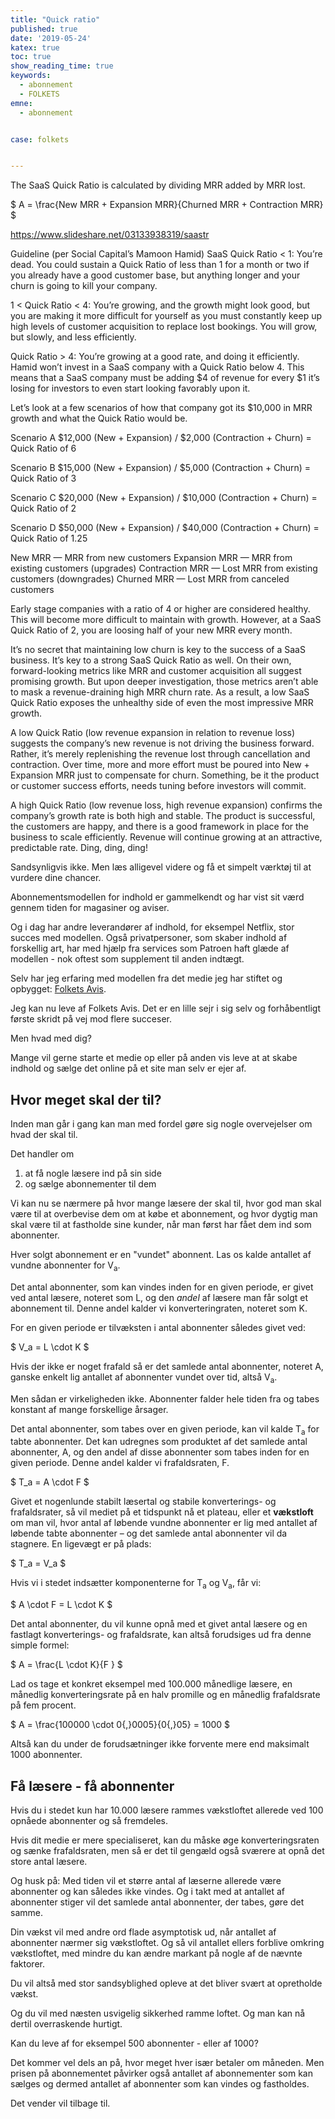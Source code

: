 ```yaml
---
title: "Quick ratio"
published: true
date: '2019-05-24'
katex: true
toc: true
show_reading_time: true
keywords:
  - abonnement
  - FOLKETS
emne:
  - abonnement


case: folkets


---
```



The SaaS Quick Ratio is calculated by dividing MRR added by MRR lost.

$
A   = \frac{New MRR + Expansion MRR}{Churned MRR + Contraction MRR}
$


https://www.slideshare.net/03133938319/saastr

Guideline (per Social Capital’s Mamoon Hamid)
SaaS Quick Ratio < 1: You’re dead. You could sustain a Quick Ratio of less than 1 for a month or two if you already have a good customer base, but anything longer and your churn is going to kill your company.

1 < Quick Ratio < 4: You’re growing, and the growth might look good, but you are making it more difficult for yourself as you must constantly keep up high levels of customer acquisition to replace lost bookings. You will grow, but slowly, and less efficiently.

Quick Ratio > 4: You’re growing at a good rate, and doing it efficiently. Hamid won’t invest in a SaaS company with a Quick Ratio below 4. This means that a SaaS company must be adding $4 of revenue for every $1 it’s losing for investors to even start looking favorably upon it.

Let’s look at a few scenarios of how that company got its $10,000 in MRR growth and what the Quick Ratio would be.

Scenario A
$12,000 (New + Expansion) / $2,000 (Contraction + Churn) = Quick Ratio of 6

Scenario B
$15,000 (New + Expansion) / $5,000 (Contraction + Churn) = Quick Ratio of 3

Scenario C
$20,000 (New + Expansion) / $10,000 (Contraction + Churn) = Quick Ratio of 2

Scenario D
$50,000 (New + Expansion) / $40,000 (Contraction + Churn) = Quick Ratio of 1.25


New MRR — MRR from new customers
Expansion MRR — MRR from existing customers (upgrades)
Contraction MRR — Lost MRR from existing customers (downgrades)
Churned MRR — Lost MRR from canceled customers

Early stage companies with a ratio of 4 or higher are considered healthy. This will become more difficult to maintain with growth. However, at a SaaS Quick Ratio of 2, you are loosing half of your new MRR every month.

It’s no secret that maintaining low churn is key to the success of a SaaS business. It’s key to a strong SaaS Quick Ratio as well. On their own, forward-looking metrics like MRR and customer acquisition all suggest promising growth. But upon deeper investigation, those metrics aren’t able to mask a revenue-draining high MRR churn rate. As a result, a low SaaS Quick Ratio exposes the unhealthy side of even the most impressive MRR growth.

A low Quick Ratio (low revenue expansion in relation to revenue loss) suggests the company’s new revenue is not driving the business forward. Rather, it’s merely replenishing the revenue lost through cancellation and contraction. Over time, more and more effort must be poured into New + Expansion MRR just to compensate for churn. Something, be it the product or customer success efforts, needs tuning before investors will commit.

A high Quick Ratio (low revenue loss, high revenue expansion) confirms the company’s growth rate is both high and stable. The product is successful, the customers are happy, and there is a good framework in place for the business to scale efficiently. Revenue will continue growing at an attractive, predictable rate. Ding, ding, ding!


Sandsynligvis ikke. Men læs alligevel videre og få et simpelt værktøj til at vurdere dine chancer.


Abonnementsmodellen for indhold er gammelkendt og har vist sit værd gennem tiden for magasiner og aviser.

Og i dag har andre leverandører af indhold, for eksempel Netflix, stor succes med modellen. Også privatpersoner, som skaber indhold af forskellig art, har med hjælp fra services som Patroen haft glæde af modellen - nok oftest som supplement til anden indtægt.

Selv har jeg erfaring med modellen fra det medie jeg har stiftet og opbygget: [Folkets Avis](https://www.folkets.dk).

Jeg kan nu leve af Folkets Avis. Det er en lille sejr i sig selv og forhåbentligt første skridt på vej mod flere succeser.

Men hvad med dig?

Mange vil gerne starte et medie op eller på anden vis leve at at skabe indhold og sælge det online på et site man selv er ejer af.

## Hvor meget skal der til?

Inden man går i gang kan man med fordel gøre sig nogle overvejelser om hvad der skal til.

Det handler om

1. at få nogle læsere ind på sin side
2. og sælge abonnementer til dem

Vi kan nu se nærmere på hvor mange læsere der skal til, hvor god man skal være til at overbevise dem om at købe et abonnement, og hvor dygtig man skal være til at fastholde sine kunder, når man først har fået dem ind som abonnenter.

Hver solgt abonnement er en "vundet" abonnent. Las os kalde antallet af vundne abonnenter for V<sub>a</sub>.

Det antal abonnenter, som kan vindes inden for en given periode, er givet ved antal læsere, noteret som L, og den _andel_ af læsere man får solgt et abonnement til. Denne andel kalder vi konverteringraten, noteret som K.

For en given periode er tilvæksten i antal abonnenter således givet ved:

$
V_a = L \cdot K
$

Hvis der ikke er noget frafald så er det samlede antal abonnenter, noteret A, ganske enkelt lig antallet af abonnenter vundet over tid, altså V<sub>a</sub>.

Men sådan er virkeligheden ikke. Abonnenter falder hele tiden fra og tabes konstant af mange forskellige årsager.

Det antal abonnenter, som tabes over en given periode, kan vil kalde T<sub>a</sub> for tabte abonnenter. Det kan udregnes som produktet af det samlede antal abonnenter, A,  og den andel af disse abonnenter som tabes inden for en given periode. Denne andel kalder vi frafaldsraten, F.

$
T_a = A \cdot F
$


Givet et nogenlunde stabilt læsertal og stabile konverterings- og frafaldsrater, så vil mediet på et tidspunkt nå et plateau, eller et **vækstloft** om man vil, hvor antal af  løbende vundne abonnenter er lig med antallet af løbende tabte abonnenter – og det samlede antal abonnenter vil da stagnere. En ligevægt er på plads:

$
T_a = V_a
$

Hvis vi i stedet indsætter komponenterne for T<sub>a</sub> og V<sub>a</sub>, får vi:

$
A \cdot F = L \cdot K
$

Det antal abonnenter, du vil kunne opnå med et givet antal læsere og en fastlagt konverterings- og frafaldsrate, kan altså forudsiges ud fra denne simple formel:

$
A   = \frac{L \cdot K}{F }
$

Lad os tage et konkret eksempel med 100.000 månedlige læsere, en månedlig konverteringsrate på en halv promille og en månedlig frafaldsrate på fem procent.

$
A = \frac{100000 \cdot 0{,}0005}{0{,}05} = 1000
$

Altså kan du under de forudsætninger ikke forvente mere end maksimalt 1000 abonnenter.

## Få læsere - få abonnenter

Hvis du i stedet kun har 10.000 læsere rammes vækstloftet allerede ved 100 opnåede abonnenter og så fremdeles.

Hvis dit medie er mere specialiseret, kan du måske øge konverteringsraten og sænke frafaldsraten, men så er det til gengæld også sværere at opnå det store antal læsere.

Og husk på: Med tiden vil et større antal af læserne allerede være abonnenter og kan således ikke vindes. Og i takt med at antallet af abonnenter stiger vil det samlede antal abonnenter, der tabes, gøre det samme.

Din vækst vil med andre ord flade asymptotisk ud, når antallet af abonnenter nærmer sig vækstloftet. Og så vil antallet ellers forblive omkring vækstloftet, med mindre du kan ændre markant på nogle af de nævnte faktorer.

Du vil altså med stor sandsyblighed opleve at det bliver svært at opretholde vækst.

Og du vil med næsten usvigelig sikkerhed ramme loftet. Og man kan nå dertil overraskende hurtigt.

Kan du leve af for eksempel 500 abonnenter - eller af 1000?

Det kommer vel dels an på, hvor meget hver især betaler om måneden. Men prisen på abonnementet påvirker også antallet af abonnementer som kan sælges og dermed antallet af abonnenter som kan vindes og fastholdes.

Det vender vil tilbage til.
